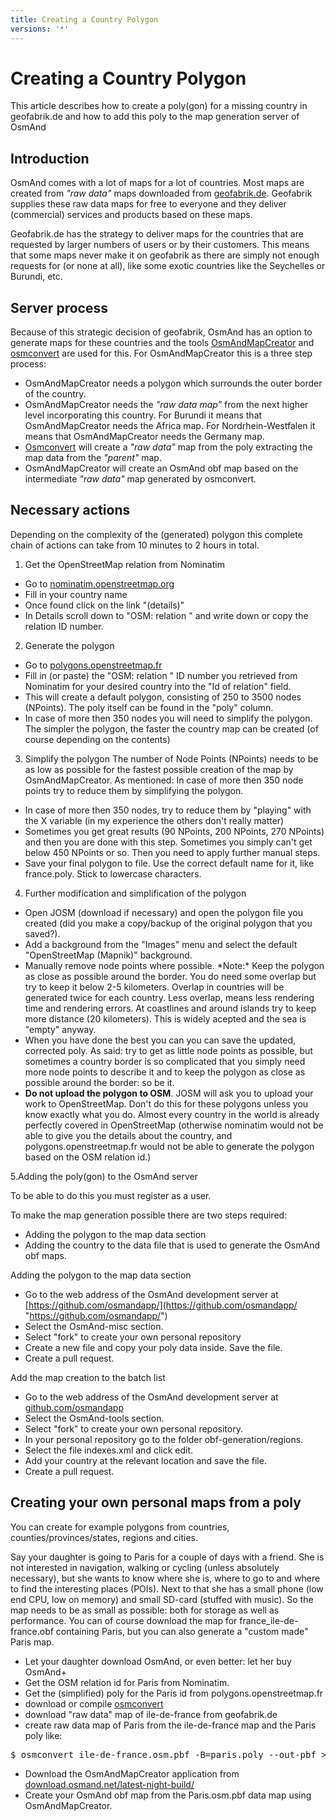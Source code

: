 ```yaml
---
title: Creating a Country Polygon
versions: '*'
---
```

# Creating a Country Polygon
This article describes how to create a poly(gon) for a missing country in geofabrik.de and how to add this poly to the map generation server of OsmAnd

## Introduction

OsmAnd comes with a lot of maps for a lot of countries. Most maps are created from *"raw data"* maps downloaded from [geofabrik.de](http://download.geofabrik.de). Geofabrik supplies these raw data maps for free to everyone and they deliver (commercial) services and products based on these maps.

Geofabrik.de has the strategy to deliver maps for the countries that are requested by larger numbers of users or by their customers. This means that some maps never make it on geofabrik as there are simply not enough requests for (or none at all), like some exotic countries like the Seychelles or Burundi, etc.

## Server process
Because of this strategic decision of geofabrik, OsmAnd has an option to generate maps for these countries and the tools [OsmAndMapCreator](http://download.osmand.net/latest-night-build/OsmAndMapCreator-development.zip) and [osmconvert](https://wiki.openstreetmap.org/wiki/Osmconvert) are used for this. For OsmAndMapCreator this is a three step process:
- OsmAndMapCreator needs a polygon which surrounds the outer border of the country.
- OsmAndMapCreator needs the *"raw data map"* from the next higher level incorporating this country. For Burundi it means that OsmAndMapCreator needs the Africa map. For Nordrhein-Westfalen it means that OsmAndMapCreator needs the Germany map.
- [Osmconvert](https://wiki.openstreetmap.org/wiki/Osmconvert) will create a *"raw data"* map from the poly extracting the map data from the *"parent"* map.
- OsmAndMapCreator will create an OsmAnd obf map based on the intermediate *"raw data"* map generated by osmconvert.

## Necessary actions
Depending on the complexity of the (generated) polygon this complete chain of actions can take from 10 minutes to 2 hours in total.

1. Get the OpenStreetMap relation from Nominatim  
- Go to [nominatim.openstreetmap.org](https://nominatim.openstreetmap.org/)
- Fill in your country name
- Once found click on the link "(details)"
- In Details scroll down to "OSM: relation " and write down or copy the relation ID number.

2. Generate the polygon  
- Go to [polygons.openstreetmap.fr](http://polygons.openstreetmap.fr/)
- Fill in (or paste) the "OSM: relation " ID number you retrieved from Nominatim for your desired country into the "Id of relation" field.
- This will create a default polygon, consisting of 250 to 3500 nodes (NPoints). The poly itself can be found in the "poly" column.
- In case of more then 350 nodes you will need to simplify the polygon. The simpler the polygon, the faster the country map can be created (of course depending on the contents)

3. Simplify the polygon
The number of Node Points (NPoints) needs to be as low as possible for the fastest possible creation of the map by OsmAndMapCreator. As mentioned: In case of more then 350 node points try to reduce them by simplifying the polygon.
- In case of more then 350 nodes, try to reduce them by "playing" with the X variable (in my experience the others don't really matter)
- Sometimes you get great results (90 NPoints, 200 NPoints, 270 NPoints) and then you are done with this step. Sometimes you simply can't get below 450 NPoints or so. Then you need to apply further manual steps.
- Save your final polygon to file. Use the correct default name for it, like france.poly. Stick to lowercase characters.

4. Further modification and simplification of the polygon  
- Open JOSM (download if necessary) and open the polygon file you created (did you make a copy/backup of the original polygon that you saved?).
- Add a background from the "Images" menu and select the default "OpenStreetMap (Mapnik)" background.
- Manually remove node points where possible. \*Note:\* Keep the polygon as close as possible around the border. You do need some overlap but try to keep it below 2-5 kilometers. Overlap in countries will be generated twice for each country. Less overlap, means less rendering time and rendering errors. At coastlines and around islands try to keep more distance (20 kilometers). This is widely acepted and the sea is "empty" anyway.
- When you have done the best you can you can save the updated, corrected poly. As said: try to get as little node points as possible, but sometimes a country border is so complicated that you simply need more node points to describe it and to keep the polygon as close as possible around the border: so be it.
- **Do not upload the polygon to OSM**. JOSM will ask you to upload your work to OpenStreetMap. Don't do this for these polygons unless you know exactly what you do. Almost every country in the world is already perfectly covered in OpenStreetMap (otherwise nominatim would not be able to give you the details about the country, and polygons.openstreetmap.fr would not be able to generate the polygon based on the OSM relation id.)

5.Adding the poly(gon) to the OsmAnd server  

To be able to do this you must register as a user.

To make the map generation possible there are two steps required:
- Adding the polygon to the map data section
- Adding the country to the data file that is used to generate the OsmAnd obf maps.

Adding the polygon to the map data section  
- Go to the web address of the OsmAnd development server at [https://github.com/osmandapp/](https://github.com/osmandapp/ "https://github.com/osmandapp/")
- Select the OsmAnd-misc section.
- Select "fork" to create your own personal repository
- Create a new file and copy your poly data inside. Save the file.
- Create a pull request.

Add the map creation to the batch list  
- Go to the web address of the OsmAnd development server at [github.com/osmandapp](https://github.com/osmandapp/)
- Select the OsmAnd-tools section.
- Select "fork" to create your own personal repository.
- In your personal repository go to the folder obf-generation/regions.
- Select the file indexes.xml and click edit.
- Add your country at the relevant location and save the file.
- Create a pull request.

## Creating your own personal maps from a poly

You can create for example polygons from countries, counties/provinces/states, regions and cities.

Say your daughter is going to Paris for a couple of days with a friend. She is not interested in navigation, walking or cycling (unless absolutely necessary), but she wants to know where she is, where to go to and where to find the interesting places (POIs). Next to that she has a small phone (low end CPU, low on memory) and small SD-card (stuffed with music). So the map needs to be as small as possible: both for storage as well as performance. You can of course download the map for france\_ile-de-france.obf containing Paris, but you can also generate a "custom made" Paris map.
- Let your daughter download OsmAnd, or even better: let her buy OsmAnd+
- Get the OSM relation id for Paris from Nominatim.
- Get the (simplified) poly for the Paris id from polygons.openstreetmap.fr
- download or compile [osmconvert](https://wiki.openstreetmap.org/wiki/Osmconvert)
- download "raw data" map of ile-de-france from geofabrik.de
- create raw data map of Paris from the ile-de-france map and the Paris poly like:
<pre>
$ osmconvert ile-de-france.osm.pbf -B=paris.poly --out-pbf > Paris.osm.pbf
</pre>
- Download the OsmAndMapCreator application from [download.osmand.net/latest-night-build/](http://download.osmand.net/latest-night-build/ "https://download.osmand.net/latest-night-build/")
- Create your OsmAnd obf map from the Paris.osm.pbf data map using OsmAndMapCreator.
